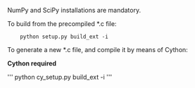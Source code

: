 NumPy and SciPy installations are mandatory.

To build from the precompiled *.c file:

```
    python setup.py build_ext -i
```

To generate a new *.c file, and compile it by means of Cython:

**Cython required**

'''
    python cy_setup.py build_ext -i
'''

